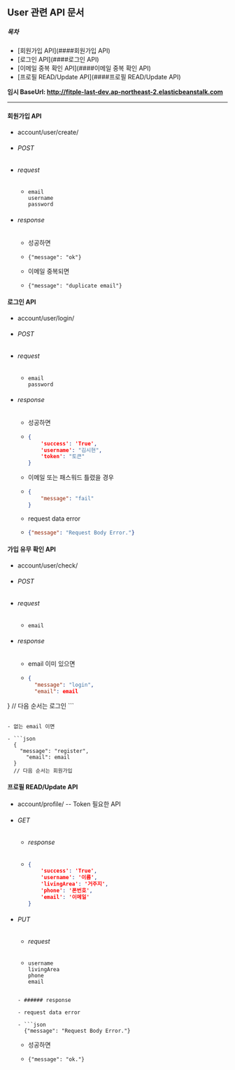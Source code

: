 ## User 관련 API 문서

##### 목차

- [회원가입 API](####회원가입 API)
- [로그인 API](####로그인 API)
- [이메일 중복 확인 API](####이메일 중복 확인 API)
- [프로필 READ/Update API](####프로필 READ/Update API)



**임시 BaseUrl: http://fitple-last-dev.ap-northeast-2.elasticbeanstalk.com**

---



#### 회원가입 API

- account/user/create/

- ###### POST

- ###### request 

  - ```
    email 
    username 
    password 
    ```

- ###### response

  - 성공하면

  - ```
    {"message": "ok"}
    ```

  - 이메일 중복되면

  - ```
    {"message": "duplicate email"}
    ```



#### 로그인 API

- account/user/login/

- ###### POST

- ###### request

  - ```
    email
    password
    ```

- ###### response

  - 성공하면
  
  - ```json
    {
        'success': 'True',
        'username': "김시현",
        'token': "토큰"
    }
    ```
    
  - 이메일 또는 패스워드 틀렸을 경우
  
  - ``` json
    {
        "message": "fail"
    }
    ```
  
  - request data error
  
  - ```json
    {"message": "Request Body Error."}
    ```



#### 가입 유무 확인 API

- account/user/check/

- ###### POST

- ###### request

  - ```
    email
    ```

- ###### response

  - email 이미 있으면

  - ```json
    {
      "message": "login",
      "email": email
}
    // 다음 순서는 로그인
    ```
  ```
    
  - 없는 email 이면
  
  - ```json
    {
      "message": "register",
    	"email": email
    }
    // 다음 순서는 회원가입
  ```



#### 프로필 READ/Update API

- account/profile/ -- Token 필요한 API

- ###### GET

  - ###### response

  - ```json
    {
        'success': 'True',
        'username': '이름',
        'livingArea': '거주지',
        'phone': '폰번호',
        'email': '이메일'
    }
    ```

- ###### PUT

  - ###### request
  
  - ```
    username
    livingArea
    phone
    email
    ```
  ```
  
  - ###### response
  
  - request data error
  
  - ```json
    {"message": "Request Body Error."}
  ```
  
  - 성공하면
  
  - ```
    {"message": "ok."}
    ```
